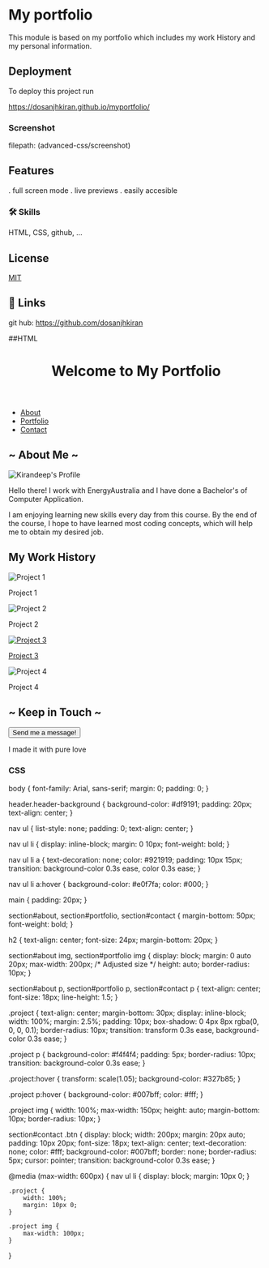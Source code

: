 
# My portfolio

This module is based on my portfolio which includes my work History and my personal information.


## Deployment

To deploy this project run  

https://dosanjhkiran.github.io/myportfolio/

### Screenshot
filepath: (advanced-css/screenshot)

## Features
. full screen mode
. live previews
. easily accesible


### 🛠 Skills
HTML, CSS, github, ...

## License

[MIT](https://github.com/dosanjhkiran/myportfolio/blob/main/LICENSE)


## 🔗 Links
git hub: https://github.com/dosanjhkiran



##HTML

<!DOCTYPE html>
<html lang="en">
<head>
    <meta charset="UTF-8">
    <meta name="viewport" content="width=device-width, initial-scale=1.0">
    <title>Advanced CSS</title>
    <link rel="stylesheet" href="style.css">
</head>
<body>
  <!-- Navigation bar -->
  <header class="header-background">
      <h1>Welcome to My Portfolio</h1>
  </header>
  <nav>
    <ul>
      <li><a href="#about">About</a></li>
      <li><a href="#portfolio">Portfolio</a></li>
      <li><a href="#contact">Contact</a></li>
    </ul>
  </nav>
  <main>
     <!-- About me content -->
     <section id="about">
        <h2>~ About Me ~</h2>
        <img src="../images/ab.jpg" alt="Kirandeep's Profile">
        <p>Hello there! I work with EnergyAustralia and I have done a Bachelor's of Computer Application.</p>
        <p>I am enjoying learning new skills every day from this course. By the end of the course, I hope to have learned most coding concepts, which will help me to obtain my desired job.</p>
    </section>
    <!-- Portfolio content -->
    <section id="portfolio">
      <h2>My Work History</h2>
      <div class="project">
        <img src="../images/download.jpeg" alt="Project 1">
        <p>Project 1</p>
      </div>
      <div class="project">
        <img src="../images/aiam.jpg" alt="Project 2">
        <p>Project 2</p>
      </div>
      <div class="project">
        <a href="https://dosanjhkiran.github.io/html-module/" target="_blank">
          <img src="../images/photos.jpeg" alt="Project 3">
          <p>Project 3</p>
        </a>
      </div>
      <div class="project">
        <img src="../images/tech.jpg" alt="Project 4">
        <p>Project 4</p>
      </div>        
    </section>
    <section id="contact">
        <h2>~ Keep in Touch ~</h2>
        <button class="btn">Send me a message!</button>
    </section>
  </main>
  <footer>
      <p>I made it with pure love</p>
  </footer>
</body>
</html>


### CSS 
body {
    font-family: Arial, sans-serif;
    margin: 0;
    padding: 0;
}

header.header-background {
    background-color: #df9191;
    padding: 20px;
    text-align: center;
}

nav ul {
    list-style: none;
    padding: 0;
    text-align: center;
}

nav ul li {
    display: inline-block;
    margin: 0 10px;
    font-weight: bold;
}

nav ul li a {
    text-decoration: none;
    color: #921919;
    padding: 10px 15px;
    transition: background-color 0.3s ease, color 0.3s ease;
}

nav ul li a:hover {
    background-color: #e0f7fa;
    color: #000;
}

main {
    padding: 20px;
}

section#about, section#portfolio, section#contact {
    margin-bottom: 50px;
    font-weight: bold;
}

h2 {
    text-align: center;
    font-size: 24px;
    margin-bottom: 20px;
}

section#about img, section#portfolio img {
    display: block;
    margin: 0 auto 20px;
    max-width: 200px; /* Adjusted size */
    height: auto;
    border-radius: 10px;
}

section#about p, section#portfolio p, section#contact p {
    text-align: center;
    font-size: 18px;
    line-height: 1.5;
}

.project {
    text-align: center;
    margin-bottom: 30px;
    display: inline-block;
    width: 100%;
    margin: 2.5%;
    padding: 10px;
    box-shadow: 0 4px 8px rgba(0, 0, 0, 0.1);
    border-radius: 10px;
    transition: transform 0.3s ease, background-color 0.3s ease;
}

.project p {
    background-color: #f4f4f4;
    padding: 5px;
    border-radius: 10px;
    transition: background-color 0.3s ease;
}

.project:hover {
    transform: scale(1.05);
    background-color: #327b85;
}

.project p:hover {
    background-color: #007bff;
    color: #fff;
}

.project img {
    width: 100%;
    max-width: 150px;
    height: auto;
    margin-bottom: 10px;
    border-radius: 10px;
}

section#contact .btn {
    display: block;
    width: 200px;
    margin: 20px auto;
    padding: 10px 20px;
    font-size: 18px;
    text-align: center;
    text-decoration: none;
    color: #fff;
    background-color: #007bff;
    border: none;
    border-radius: 5px;
    cursor: pointer;
    transition: background-color 0.3s ease;
}

@media (max-width: 600px) {
    nav ul li {
        display: block;
        margin: 10px 0;
    }

    .project {
        width: 100%;
        margin: 10px 0;
    }

    .project img {
        max-width: 100px;
    }
}


